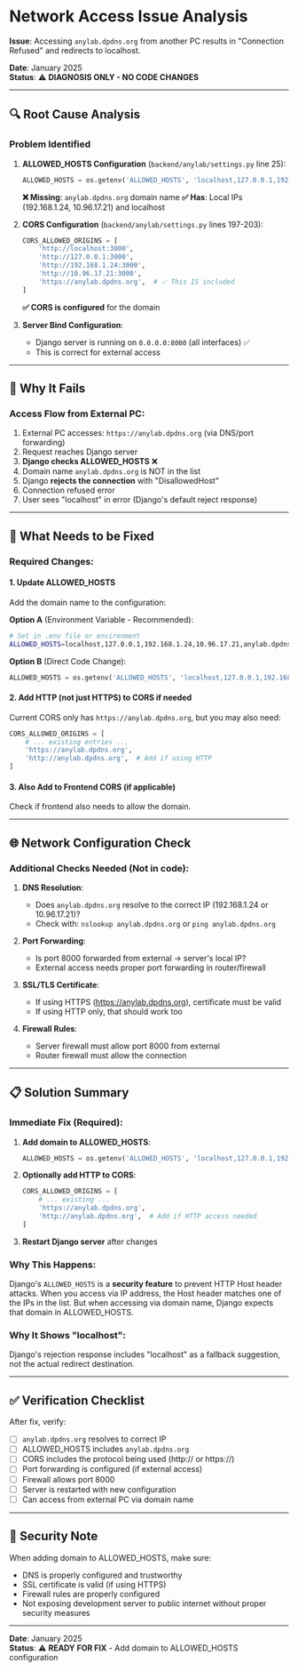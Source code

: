# Network Access Issue Analysis

**Issue**: Accessing `anylab.dpdns.org` from another PC results in "Connection Refused" and redirects to localhost.

**Date**: January 2025  
**Status**: ⚠️ **DIAGNOSIS ONLY - NO CODE CHANGES**

---

## 🔍 Root Cause Analysis

### **Problem Identified**

1. **ALLOWED_HOSTS Configuration** (`backend/anylab/settings.py` line 25):
   ```python
   ALLOWED_HOSTS = os.getenv('ALLOWED_HOSTS', 'localhost,127.0.0.1,192.168.1.24,10.96.17.21').split(',')
   ```

   **❌ Missing**: `anylab.dpdns.org` domain name
   **✅ Has**: Local IPs (192.168.1.24, 10.96.17.21) and localhost

2. **CORS Configuration** (`backend/anylab/settings.py` lines 197-203):
   ```python
   CORS_ALLOWED_ORIGINS = [
       'http://localhost:3000',
       'http://127.0.0.1:3000',
       'http://192.168.1.24:3000',
       'http://10.96.17.21:3000',
       'https://anylab.dpdns.org',  # ✅ This IS included
   ]
   ```

   **✅ CORS is configured** for the domain

3. **Server Bind Configuration**:
   - Django server is running on `0.0.0.0:8000` (all interfaces) ✅
   - This is correct for external access

---

## 🎯 Why It Fails

### **Access Flow from External PC**:

1. External PC accesses: `https://anylab.dpdns.org` (via DNS/port forwarding)
2. Request reaches Django server
3. **Django checks ALLOWED_HOSTS** ❌
4. Domain name `anylab.dpdns.org` is NOT in the list
5. Django **rejects the connection** with "DisallowedHost"
6. Connection refused error
7. User sees "localhost" in error (Django's default reject response)

---

## 🔧 What Needs to be Fixed

### **Required Changes**:

#### 1. **Update ALLOWED_HOSTS**
Add the domain name to the configuration:

**Option A** (Environment Variable - Recommended):
```bash
# Set in .env file or environment
ALLOWED_HOSTS=localhost,127.0.0.1,192.168.1.24,10.96.17.21,anylab.dpdns.org
```

**Option B** (Direct Code Change):
```python
ALLOWED_HOSTS = os.getenv('ALLOWED_HOSTS', 'localhost,127.0.0.1,192.168.1.24,10.96.17.21,anylab.dpdns.org').split(',')
```

#### 2. **Add HTTP (not just HTTPS) to CORS if needed**
Current CORS only has `https://anylab.dpdns.org`, but you may also need:
```python
CORS_ALLOWED_ORIGINS = [
    # ... existing entries ...
    'https://anylab.dpdns.org',
    'http://anylab.dpdns.org',  # Add if using HTTP
]
```

#### 3. **Also Add to Frontend CORS** (if applicable)
Check if frontend also needs to allow the domain.

---

## 🌐 Network Configuration Check

### **Additional Checks Needed** (Not in code):

1. **DNS Resolution**:
   - Does `anylab.dpdns.org` resolve to the correct IP (192.168.1.24 or 10.96.17.21)?
   - Check with: `nslookup anylab.dpdns.org` or `ping anylab.dpdns.org`

2. **Port Forwarding**:
   - Is port 8000 forwarded from external → server's local IP?
   - External access needs proper port forwarding in router/firewall

3. **SSL/TLS Certificate**:
   - If using HTTPS (https://anylab.dpdns.org), certificate must be valid
   - If using HTTP only, that should work too

4. **Firewall Rules**:
   - Server firewall must allow port 8000 from external
   - Router firewall must allow the connection

---

## 📋 Solution Summary

### **Immediate Fix** (Required):

1. **Add domain to ALLOWED_HOSTS**:
   ```python
   ALLOWED_HOSTS = os.getenv('ALLOWED_HOSTS', 'localhost,127.0.0.1,192.168.1.24,10.96.17.21,anylab.dpdns.org').split(',')
   ```

2. **Optionally add HTTP to CORS**:
   ```python
   CORS_ALLOWED_ORIGINS = [
       # ... existing ...
       'https://anylab.dpdns.org',
       'http://anylab.dpdns.org',  # Add if HTTP access needed
   ]
   ```

3. **Restart Django server** after changes

### **Why This Happens**:

Django's `ALLOWED_HOSTS` is a **security feature** to prevent HTTP Host header attacks. When you access via IP address, the Host header matches one of the IPs in the list. But when accessing via domain name, Django expects that domain in ALLOWED_HOSTS.

### **Why It Shows "localhost"**:

Django's rejection response includes "localhost" as a fallback suggestion, not the actual redirect destination.

---

## ✅ Verification Checklist

After fix, verify:
- [ ] `anylab.dpdns.org` resolves to correct IP
- [ ] ALLOWED_HOSTS includes `anylab.dpdns.org`
- [ ] CORS includes the protocol being used (http:// or https://)
- [ ] Port forwarding is configured (if external access)
- [ ] Firewall allows port 8000
- [ ] Server is restarted with new configuration
- [ ] Can access from external PC via domain name

---

## 🚨 Security Note

When adding domain to ALLOWED_HOSTS, make sure:
- DNS is properly configured and trustworthy
- SSL certificate is valid (if using HTTPS)
- Firewall rules are properly configured
- Not exposing development server to public internet without proper security measures

---

**Date**: January 2025  
**Status**: ⚠️ **READY FOR FIX** - Add domain to ALLOWED_HOSTS configuration

